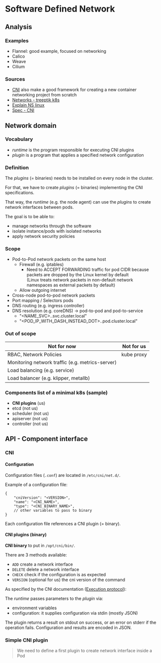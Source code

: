 # Software Defined Network

## Analysis

### Examples

- Flannel: good example, focused on networking
- Calico
- Weave
- Cilium

### Sources

- [CNI](https://github.com/containernetworking/cni) also make a good framework for creating a new container networking project from scratch
- [Networks - treeptik k8s](https://treeptik.gitbook.io/k8s/fundamentals/)
- [Explain NS linux](https://www.youtube.com/watch?v=j_UUnlVC2Ss)
- [Spec - CNI](https://www.cni.dev/docs/spec/)

## Network domain

### Vocabulary

- *runtime* is the program responsible for executing CNI plugins
- *plugin* is a program that applies a specified network configuration

### Definition

The *plugins* (= binaries) needs to be installed on every node in the cluster.

For that, we have to create *plugins* (= binaries) implementing the CNI specifications.

That way, the *runtime* (e.g. the node agent) can use the *plugins* to create network interfaces between pods.

The goal is to be able to:

- manage networks through the software
- isolate instance/pods with isolated networks
- apply network security policies

### Scope

- Pod-to-Pod network packets on the same host
	- Firewall (e.g. iptables)
		- Need to ACCEPT FORWARDING traffic for pod CIDR because packets are dropped by the Linux kernel by default  
		  (Linux treats network packets in non-default network namespaces as external packets by default)
	- Allow outgoing internet
- Cross-node pod-to-pod network packets
- Port mapping / Selectors pods
- DNS routing (e.g. ingress controller)
- DNS resolution (e.g. coreDNS) -> pod-to-pod and pod-to-service
	- "<NAME_SVC>.<NAMESPACE>.svc.cluster.local"
	- "<POD_IP_WITH_DASH_INSTEAD_DOT>.<NAMESPACE>.pod.cluster.local"

### Out of scope

| Not for now                                      | Not for us |
|--------------------------------------------------|------------|
| RBAC, Network Policies                           | kube proxy |
| Monitoring network traffic (e.g. metrics-server) |            |
| Load balancing (e.g. service)                    |            | 
| Load balancer (e.g. klipper, metallb)            |            |

### Components list of a minimal k8s (sample)

- **CNI plugins** (us)
- etcd (not us)
- scheduler (not us)
- apiserver (not us)
- controller (not us)

## API - Component interface

### CNI

#### Configuration

Configuration files (`.conf`) are located in `/etc/cni/net.d/`.

Example of a configuration file:

```
{
    "cniVersion": "<VERSION>",
    "name": "<CNI_NAME>",
    "type": "<CNI_BINARY_NAME>",
    // other variables to pass to binary
}
```

Each configuration file references a CNI plugin (= binary).

#### CNI plugins (binary)

**CNI binary** to put in `/opt/cni/bin/`.

There are 3 methods available:

- `ADD` create a network interface
- `DELETE` delete a network interface
- `CHECK` check if the configuration is as expected
- `VERSION` (optional for us) the cni version of the command

As specified by the CNI
documentation ([Execution protocol](https://www.cni.dev/docs/spec/#section-2-execution-protocol)):

The *runtime* passes parameters to the *plugin* via:

- environment variables
- configuration: it supplies configuration via stdin (mostly JSON)

The plugin returns a result on stdout on success, or an error on stderr if the operation fails.
Configuration and results are encoded in JSON.

### Simple CNI plugin

> We need to define a first plugin to create network interface inside a Pod
